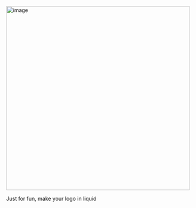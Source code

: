 <img width="491" alt="image" src="https://github.com/user-attachments/assets/9a2ce859-1fce-4b31-b5f7-d5366c89d605" />

Just for fun, make your logo in liquid

